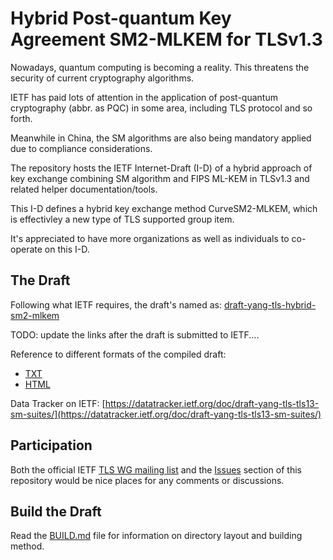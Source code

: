 # Hybrid Post-quantum Key Agreement SM2-MLKEM for TLSv1.3

Nowadays, quantum computing is becoming a reality. This threatens the security of current cryptography algorithms.

IETF has paid lots of attention in the application of post-quantum cryptography (abbr. as PQC) in some area, including TLS protocol and so forth.

Meanwhile in China, the SM algorithms are also being mandatory applied due to compliance considerations.

The repository hosts the IETF Internet-Draft (I-D) of a hybrid approach of key exchange combining SM algorithm and FIPS ML-KEM
in TLSv1.3 and related helper documentation/tools.

This I-D defines a hybrid key exchange method CurveSM2-MLKEM, which is effectivley a new type of TLS supported group item.

It's appreciated to have more organizations as well as individuals to co-operate on this I-D.

## The Draft

Following what IETF requires, the draft's named as: [draft-yang-tls-hybrid-sm2-mlkem](https://tools.ietf.org/doc/draft-yang-tls-hybrid-sm2-mlkem)

TODO: update the links after the draft is submitted to IETF....

Reference to different formats of the compiled draft:

* [TXT](https://tools.ietf.org/id/draft-yang-tls-tls13-sm-suites-00.txt)
* [HTML](https://tools.ietf.org/html/draft-yang-tls-tls13-sm-suites-00)

Data Tracker on IETF: [https://datatracker.ietf.org/doc/draft-yang-tls-tls13-sm-suites/](https://datatracker.ietf.org/doc/draft-yang-tls-tls13-sm-suites/)

## Participation

Both the official IETF [TLS WG mailing list](https://www.ietf.org/mailman/listinfo/tls) and the [Issues](https://github.com/alipay/tls13-sm-spec/issues) section of this repository would be nice places for any comments or discussions.

## Build the Draft

Read the [BUILD.md](./BUILD.md) file for information on directory layout and building method.

